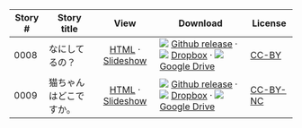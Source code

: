 Story #  | Story title | View | Download | License
-------- | -----------  |:-------:| ---------------- | -------
0008 | なにしてるの？ | [HTML](https://global-asp.github.io/stories/ja/0008_なにしてるの.html) · [Slideshow](https://global-asp.github.io/stories/ja/0008_なにしてるの_slides.html) | ![](https://cloud.githubusercontent.com/assets/9295750/9483128/0e089e5e-4b51-11e5-98ca-6da5cef156a7.png) [Github release](https://github.com/global-asp/global-asp/releases/download/v1.0/ja.zip) · ![](https://avatars0.githubusercontent.com/u/559357?v=3&s=24) [Dropbox](https://www.dropbox.com/s/xh4sspixbmtuc66/ja.zip) · ![](https://cloud.githubusercontent.com/assets/9295750/9473522/1d6fdde4-4b10-11e5-98f5-aa6c6b04a08e.png) [Google Drive](https://drive.google.com/file/d/0B59ZADK9EsbsTldiajhTdl9yUDA/view?usp=sharing) | [CC-BY](https://creativecommons.org/licenses/by/3.0/)
0009 | 猫ちゃんはどこですか。 | [HTML](https://global-asp.github.io/stories/ja/0009_猫ちゃんはどこですか.html) · [Slideshow](https://global-asp.github.io/stories/ja/0009_猫ちゃんはどこですか_slides.html) | ![](https://cloud.githubusercontent.com/assets/9295750/9483128/0e089e5e-4b51-11e5-98ca-6da5cef156a7.png) [Github release](https://github.com/global-asp/global-asp/releases/download/v1.0/ja.zip) · ![](https://avatars0.githubusercontent.com/u/559357?v=3&s=24) [Dropbox](https://www.dropbox.com/s/xh4sspixbmtuc66/ja.zip) · ![](https://cloud.githubusercontent.com/assets/9295750/9473522/1d6fdde4-4b10-11e5-98f5-aa6c6b04a08e.png) [Google Drive](https://drive.google.com/file/d/0B59ZADK9EsbsTldiajhTdl9yUDA/view?usp=sharing) | [CC-BY-NC](http://creativecommons.org/licenses/by-nc/3.0/)
